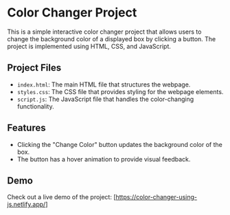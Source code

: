 # Color Changer Project
This is a simple interactive color changer project that allows users to change the background color of a displayed box by clicking a button. The project is implemented using HTML, CSS, and JavaScript.

## Project Files

- `index.html`: The main HTML file that structures the webpage.
- `styles.css`: The CSS file that provides styling for the webpage elements.
- `script.js`: The JavaScript file that handles the color-changing functionality.

## Features

- Clicking the "Change Color" button updates the background color of the box.
- The button has a hover animation to provide visual feedback.

## Demo

Check out a live demo of the project: [https://color-changer-using-js.netlify.app/]




